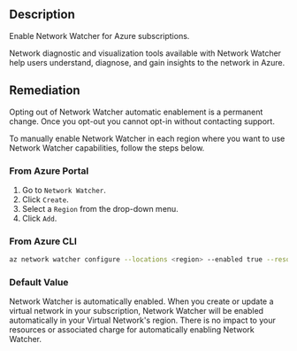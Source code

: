 ## Description

Enable Network Watcher for Azure subscriptions.

Network diagnostic and visualization tools available with Network Watcher help users understand, diagnose, and gain insights to the network in Azure.

## Remediation

Opting out of Network Watcher automatic enablement is a permanent change. Once you opt-out you cannot opt-in without contacting support.

To manually enable Network Watcher in each region where you want to use Network Watcher capabilities, follow the steps below.

### From Azure Portal

1. Go to `Network Watcher`.
2. Click `Create`.
3. Select a `Region` from the drop-down menu.
4. Click `Add`.

### From Azure CLI

```bash
az network watcher configure --locations <region> --enabled true --resource-group <resource_group>
```

### Default Value

Network Watcher is automatically enabled. When you create or update a virtual network in your subscription, Network Watcher will be enabled automatically in your Virtual Network's region. There is no impact to your resources or associated charge for automatically enabling Network Watcher.
